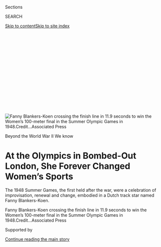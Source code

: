 <div id="app">

<div>

<div>

<div>

<div class="NYTAppHideMasthead css-ikk3s8 e1suatyy0">

<div class="section css-133zg39 e1suatyy2">

<div class="css-eph4ug er09x8g0">

<div class="css-6n7j50">

</div>

<span class="css-1dv1kvn">Sections</span>

<div class="css-10488qs">

<span class="css-1dv1kvn">SEARCH</span>

</div>

[Skip to content](#site-content)[Skip to site
index](#site-index)

</div>

<div class="css-10698na e1huz5gh0">

</div>

</div>

</div>

</div>

<div data-aria-hidden="false">

<div id="site-content" data-role="main">

<div>

<div class="css-1aor85t" style="opacity:0.000000001;z-index:-1;visibility:hidden">

<div class="css-1hqnpie">

<div class="css-epjblv">

<span class="css-z6pdnw">At the Olympics in Bombed-Out London, She
Forever Changed Women’s
Sports</span>

</div>

<div class="css-k008qs">

<div class="css-1iwv8en">

<span class="css-18z7m18"></span>

<div>

<div>

</div>

</div>

</div>

<span class="css-1n6z4y">https://nyti.ms/2Bq3vwo</span>

<div class="css-1705lsu">

<div class="css-4xjgmj">

<div class="css-4skfbu" data-role="toolbar" data-aria-label="Social Media Share buttons, Save button, and Comments Panel with current comment count" data-testid="share-tools">

  - 
  - 
  - 
  - 
    
    <div class="css-6n7j50">
    
    </div>

  - 
  - 

</div>

</div>

</div>

</div>

</div>

</div>

<div id="NYT_TOP_BANNER_REGION" class="css-11qgg8s">

</div>

<div id="fullBleedHeaderContent">

<div class="css-9fsmc8">

![<span class="css-i48y28 e13ogyst0" data-aria-hidden="true">Fanny
Blankers-Koen crossing the finish line in 11.9 seconds to win the
Women’s 100-meter final in the Summer Olympic Games in
1948.</span><span class="css-ach9cc e1z0qqy90" itemprop="copyrightHolder"><span class="css-1ly73wi e1tej78p0">Credit...</span><span><span>Associated
Press</span></span></span>](https://static01.nyt.com/images/2020/07/24/multimedia/24ww2-1948olympics-08/24ww2-1948olympics-08-articleLarge.jpg?quality=75&auto=webp&disable=upscale)

</div>

<div class="css-1pumfk">

Beyond the World War II We
know

<div class="css-1vkm6nb ehdk2mb0">

# At the Olympics in Bombed-Out London, She Forever Changed Women’s Sports

</div>

The 1948 Summer Games, the first held after the war, were a celebration
of improvisation, renewal and change, embodied in a Dutch track star
named Fanny Blankers-Koen.

</div>

<div class="css-nwzfg5 e1gnum310">

<span class="css-1f9pvn2 magazine">Fanny Blankers-Koen crossing the
finish line in 11.9 seconds to win the Women’s 100-meter final in the
Summer Olympic Games in
1948.</span><span class="css-ach9cc e1z0qqy90" itemprop="copyrightHolder"><span class="css-1ly73wi e1tej78p0">Credit...</span><span><span>Associated
Press</span></span></span>

</div>

<div id="sponsor-wrapper" class="css-1hyfx7x">

<div id="sponsor-slug" class="css-19vbshk">

Supported by

</div>

[Continue reading the main
story](#after-sponsor)

<div id="sponsor" class="ad sponsor-wrapper" style="text-align:center;height:100%;display:block">

</div>

<div id="after-sponsor">

</div>

</div>

<div class="css-1fl1393 e1gnum311">

<div class="css-18e8msd">

<div class="css-vp77d3 epjyd6m0">

<div class="css-1baulvz">

By [<span class="css-1baulvz last-byline" itemprop="name">Jeré
Longman</span>](https://www.nytimes.com/by/jere-longman)

</div>

</div>

  - July 24,
    2020

  - 
    
    <div class="css-4xjgmj">
    
    <div class="css-d8bdto" data-role="toolbar" data-aria-label="Social Media Share buttons, Save button, and Comments Panel with current comment count" data-testid="share-tools">
    
      - 
      - 
      - 
      - 
        
        <div class="css-6n7j50">
        
        </div>
    
      - 
      - 
    
    </div>
    
    </div>

</div>

</div>

</div>

<div class="section meteredContent css-1r7ky0e" name="articleBody" itemprop="articleBody">

<div class="css-1fanzo5 StoryBodyCompanionColumn">

<div class="css-53u6y8">

***The latest article from “*[*Beyond the World War II We
Know*](https://www.nytimes.com/spotlight/beyond-wwii)*,” a series from
The Times that documents lesser-known stories from the war, recounts the
Austerity Olympics, the first Games to take place in 12 years and the
track-and-field star who changed the perception of women’s athletics.***

When the Dutch track star Fanny Blankers-Koen appeared at the 1948
London Olympics, soon to become the first woman to win [four gold
medals](https://www.youtube.com/watch?v=_Y_G0H-b3QE) at a single Games,
she was not the only welcomed and urgent arrival from the Netherlands.

A [hundred tons of
fruit](https://www.olympic.org/news/london-1948-only-two-years-to-prepare-and-huge-challenges)
and vegetables were also sent from the Low Countries to help feed Dutch
and other athletes in a still-battered city during the first Summer
Olympics held after World War II. Finland provided timber for the
basketball court. Switzerland donated gymnastics equipment. Canada
felled two Douglas firs to make diving boards.

The Austerity Olympics, they were nicknamed. They represented a renewal
of the world’s biggest sporting event following the wartime cancellation
of the Winter and Summer Games of 1940 and 1944 — a disruption deadlier
and longer than a yearlong postponement of the 2020 Tokyo Olympics
because of the coronavirus pandemic.

</div>

</div>

<div class="css-1fanzo5 StoryBodyCompanionColumn">

<div class="css-53u6y8">

“It was a liberation of spirit to be there in London,” the great Czech
distance runner [Emil
Zatopek](https://www.lrb.co.uk/the-paper/v38/n19/jon-day/hang-up-your-running-shoes),
who won four cumulative gold medals at the 1948 and 1952 Olympics, later
said of the moment. “After those dark days of the war, the bombing, the
killing and the starvation, the revival of the Olympics was as if the
sun had come out.”

Still, much of London remained devastated by the Blitz. Some critics saw
the Olympics as an obscene waste in a nearly bankrupt Britain. But the
government lent its support to signal postwar rejuvenation and to secure
the desperate lifeline of hard currency from foreign
tourists.

</div>

</div>

<div class="css-a7yk8a e73j0it0">

<div class="css-1xdhyk6 erfvjey0">

<span class="css-1ly73wi e1tej78p0">Image</span>

<div class="css-zjzyr8">

<div data-testid="lazyimage-container" style="height:294.5111111111111px">

</div>

</div>

</div>

<span class="css-i48y28 e13ogyst0" data-aria-hidden="true">A sign was
erected where a department store once stood in the Holborn section of
London in
1946.</span><span class="css-ach9cc e1z0qqy90" itemprop="copyrightHolder"><span class="css-1ly73wi e1tej78p0">Credit...</span><span>The
New York
Times</span></span>

<div class="css-1xdhyk6 erfvjey0">

<span class="css-1ly73wi e1tej78p0">Image</span>

<div class="css-zjzyr8">

<div data-testid="lazyimage-container" style="height:295.79999999999995px">

</div>

</div>

</div>

<span class="css-i48y28 e13ogyst0" data-aria-hidden="true">Shoppers
lining up outside a butcher’s shop selling horse meat, which was exempt
from postwar rationing in London, circa
1947.</span><span class="css-ach9cc e1z0qqy90" itemprop="copyrightHolder"><span class="css-1ly73wi e1tej78p0">Credit...</span><span>Popperfoto,
via Getty Images</span></span>

</div>

<div class="css-79elbk" data-testid="photoviewer-wrapper">

<div class="css-z3e15g" data-testid="photoviewer-wrapper-hidden">

</div>

<div class="css-1a48zt4 ehw59r15" data-testid="photoviewer-children">

![<span class="css-i48y28 e13ogyst0" data-aria-hidden="true">Rubble from
buildings damaged in the war was collected and piled in a bombed-out
site on Aldersgate Street in London, circa December
1947.</span><span class="css-ach9cc e1z0qqy90" itemprop="copyrightHolder"><span class="css-1ly73wi e1tej78p0">Credit...</span><span>The
New York
Times</span></span>](https://static01.nyt.com/images/2020/07/24/multimedia/24ww2-1948olympics-10/24ww2-1948olympics-10-articleLarge.jpg?quality=75&auto=webp&disable=upscale)

</div>

</div>

<div class="css-1fanzo5 StoryBodyCompanionColumn">

<div class="css-53u6y8">

There was no money to build arenas or housing. Running events were held
on a greyhound track covered with tons of cinders from fireplaces.
Athletes were housed in military camps, college dormitories and schools.
Many competitors made their own uniforms.

</div>

</div>

<div class="css-1fanzo5 StoryBodyCompanionColumn">

<div class="css-53u6y8">

Food rationing was still in effect, and while Olympians received more
rations than the average person — the same amount as dockworkers and
coal miners — some British athletes supplemented their diets with the
protein of whale meat.

This spirit of improvisation, rebirth and remarkable change was most
notably embodied by the star of the Games, Blankers-Koen, whose success
undermined stereotypes about women competing vigorously in sports and
inspired track and field’s world governing body to name her its greatest
female athlete of the 20th century.

“Almost single-handedly she transformed women’s athletics from a
sideshow into a central feature of future Olympics,” Janie Hampton wrote
in “The Austerity Olympics,” a history of the 1948 London
Games.

</div>

</div>

<div class="css-79elbk" data-testid="photoviewer-wrapper">

<div class="css-z3e15g" data-testid="photoviewer-wrapper-hidden">

</div>

<div class="css-1a48zt4 ehw59r15" data-testid="photoviewer-children">

<div class="css-1xdhyk6 erfvjey0">

<span class="css-1ly73wi e1tej78p0">Image</span>

<div class="css-zjzyr8">

<div data-testid="lazyimage-container" style="height:282.2666666666667px">

</div>

</div>

</div>

<span class="css-i48y28 e13ogyst0" data-aria-hidden="true">Blankers-Koen
as she won the 80-meter hurdles final in
1948.</span><span class="css-ach9cc e1z0qqy90" itemprop="copyrightHolder"><span class="css-1ly73wi e1tej78p0">Credit...</span><span>The
New York Times</span></span>

</div>

</div>

<div class="css-1fanzo5 StoryBodyCompanionColumn">

<div class="css-53u6y8">

In an era of amateurism, Blankers-Koen was a rarity. It was difficult
for any athlete to sustain an Olympic career across multiple Games when
the ability to earn money from sport was prohibited. But she persevered
through a gap of 12 years as the world went to war. Fanny Koen
(pronounced COON), unmarried at the time, competed in the 1936 Berlin
Olympics as an 18-year-old, finishing tied for sixth in the high jump
and fifth with the Netherlands’ 4x100-meter relay team. She met the
great African-American sprinter Jesse Owens, who subverted Hitler’s
notion of Aryan supremacy. In awe of his four gold medals, she asked for
his autograph and had a drink with him, she told me in
an[interview](https://archive.nytimes.com/www.nytimes.com/library/sports/olympics/071100oly-longman-column.html)
in 2000.

“I thought it must be nice to have just one medal,” she said at the
time.

Eventually, she would match Owens’s haul of four gold medals, but not
before an interruption of more than a decade. In May 1940, Germany
invaded the Netherlands. Although the country was occupied, some
domestic sports competitions continued. Koen trained intermittently but
still set a handful of world records and married her coach, Jan
Blankers, who had competed in the triple jump at the 1928 Amsterdam
Olympics. They had a son, Jan Jr., and, when food became scarce, they
survived on potatoes and watery milk from an uncle who had a farm.

“People were being taken away, and friends of mine in the underground
were shot, and people were hungry and were in the streets begging for
food,” she told [The
Times](https://www.nytimes.com/1982/10/02/sports/players-olympian-ahead-of-her-time.html)
in 1982.

</div>

</div>

<div class="css-1fanzo5 StoryBodyCompanionColumn">

<div class="css-53u6y8">

At war’s end, Blankers-Koen had a daughter, also named Fanny. For many
women of that era, one child, much less two, would have meant the end of
their athletic careers. But Blankers-Koen persisted, consulting her
doctor, who told her, “You are breastfeeding, but try it.”

She did and, she told me, “I had more and more food for the girl than
before.”

As her nickname “The Flying Housewife” suggested, Blankers-Koen
accommodated her training to her domestic responsibilities, working out
twice a week, for two hours at a time, and only on Saturday afternoons
during the winter. She was said to have pedaled to practice with her two
children in a bicycle basket. While she ran and jumped, they played in
the sand of the long-jump pit.

Blankers-Koen arrived at the 1948 London Olympics at age 30. By some
accounts, she was also [three months
pregnant](https://theolympians.co/tag/fanny-blankers-koen/). Of the nine
track-and-field events for women, she won four: the 100 meters, the 200
meters, the 80-meter hurdles and the 4x100-meter relay. She might have
won five or six gold medals if athletes had not been restricted to three
individual events. The winning distance in the long jump, for instance,
fell nearly two feet short of her world
record.

</div>

</div>

<div class="css-a7yk8a e73j0it0">

<div class="css-1xdhyk6 erfvjey0">

<span class="css-1ly73wi e1tej78p0">Image</span>

<div class="css-zjzyr8">

<div data-testid="lazyimage-container" style="height:522.6444444444445px">

</div>

</div>

</div>

<span class="css-i48y28 e13ogyst0" data-aria-hidden="true">Blankers-Koen’s
success inspired track and field’s world governing body to name her its
greatest female athlete of the 20th
century.</span><span class="css-ach9cc e1z0qqy90" itemprop="copyrightHolder"><span class="css-1ly73wi e1tej78p0">Credit...</span><span>The
New York
Times</span></span>

<div class="css-1xdhyk6 erfvjey0">

<span class="css-1ly73wi e1tej78p0">Image</span>

<div class="css-zjzyr8">

<div data-testid="lazyimage-container" style="height:523.2888888888889px">

</div>

</div>

</div>

<span class="css-i48y28 e13ogyst0" data-aria-hidden="true">Blankers-Koen,
the winner, and the silver and bronze medalists in the women’s 200
meters, Audrey Williamson of Britain and Audrey Patterson of the United
States, in
1948.</span><span class="css-ach9cc e1z0qqy90" itemprop="copyrightHolder"><span class="css-1ly73wi e1tej78p0">Credit...</span><span>Bettmann/Getty
Images</span></span>

</div>

<div class="css-1fanzo5 StoryBodyCompanionColumn">

<div class="css-53u6y8">

Despite her unmatched accomplishments, many questioned Blankers-Koen’s
presence in London. She received letters, she told me, saying that she
was too old and “that it was not good to be running if you had a baby,
that you should do the housekeeping rather than running in shorts in a
stadium.”

Even after women’s track and field was introduced at the 1928 Amsterdam
Olympics, cultural dismissiveness and pseudoscience persisted for
decades. Women were considered too fragile. Sweaty exertions were too
masculine, could prevent women from becoming mothers or might even cause
the uterus to fall out. Not until 1984 in Los Angeles was a women’s
marathon included in the Olympics.

But in London — the inaugural Olympics broadcast on home television and
the first filmed for theaters in Technicolor — here came fierce
repudiation of obstructive convention in the insistent stride of
Blankers-Koen, a 30-year-old mother of two wearing a short-sleeved white
top and homemade orange shorts, her blond hair swept back like a
windsock by her unrivaled speed.

</div>

</div>

<div class="css-1fanzo5 StoryBodyCompanionColumn">

<div class="css-53u6y8">

“They were not used to it,” Blankers-Koen told me of her detractors,
“but I was not listening to them. I did what I wanted to do.”

Of the 4,073 participants in the 1948 London Olympics, only 393 were
women. But they confirmed the capability of women who had taken the jobs
of men absent during the war and reflected enormous societal change to
come. [Alice
Coachman](https://www.nytimes.com/2014/07/15/sports/alice-coachman-90-dies-groundbreaking-medalist.html)
of the United States, winner of the high jump, became the first Black
woman to win a gold medal. And Blankers-Koen appeared in bold headlines,
remembers the journalist Roger Robinson, then a boy of 9 living in
London who attended some of the track events.

“It was always ‘the Dutch Housewife and mother of two,’” said Robinson,
the author of “When Running Made History.” “I suppose it was
stereotyping, but she was praised and admired. She showed that a woman
and a mother could be an Olympic superstar.”

Blankers-Koen won the 100 meters on a muddy track, launching herself
with a device that was new to the Olympics, the starting block. In the
80-meter hurdles, she clipped the fifth of eight barriers, then leaned
so desperately at the finish that the tape cut her neck and left
[droplets of
blood](https://www.theguardian.com/sport/blog/2012/jan/18/fanny-blankers-koen-olympic-moments)
on her shirt.

The stadium band began playing “God Save the King,” and Blankers-Koen
thought she had lost the event to her British rival, Maureen Gardner.
But the band was serenading the entrance of the British royal family,
not Gardner, and Blankers-Koen was declared the victor in a photo
finish.

</div>

</div>

<div class="css-79elbk" data-testid="photoviewer-wrapper">

<div class="css-z3e15g" data-testid="photoviewer-wrapper-hidden">

</div>

<div class="css-1a48zt4 ehw59r15" data-testid="photoviewer-children">

<div class="css-1xdhyk6 erfvjey0">

<span class="css-1ly73wi e1tej78p0">Image</span>

<div class="css-zjzyr8">

<div data-testid="lazyimage-container" style="height:362.1777777777778px">

</div>

</div>

</div>

<span class="css-i48y28 e13ogyst0" data-aria-hidden="true">Fanny
Blankers-Koen (right) and Maureen Gardner of Britain reaching the tape
in the 80-meter hurdle
final.</span><span class="css-ach9cc e1z0qqy90" itemprop="copyrightHolder"><span class="css-1ly73wi e1tej78p0">Credit...</span><span>Associated
Press</span></span>

</div>

</div>

<div class="css-1fanzo5 StoryBodyCompanionColumn">

<div class="css-53u6y8">

Before a preliminary round of the 200 meters, Blankers-Koen was
exhausted from the concentration required to run so many races. And she
missed her children, who had remained in the Netherlands. In a tearful
conversation with Blankers, her coach and husband, she said she wanted
to withdraw from the Games.

</div>

</div>

<div class="css-1fanzo5 StoryBodyCompanionColumn">

<div class="css-53u6y8">

As Blankers-Koen recalled to me, he told her: “It is not necessary for
me that you are running. But if you don’t run, I’m sure you will be
sorry for it later on.”

Feeling renewed, she won the 200 meters by seven-tenths of a second —
still the widest margin at any Olympics — and reached the finish line
with her head back, so relaxed that her eyes seemed closed.

One event remained, the 4x100-meter relay. Blankers-Koen nearly missed
the race, having gone shopping for a raincoat. Running the anchor leg,
she took the baton in fourth place, five yards behind the leader, but
prevailed at the tape.

In an oral history of the Games, Blankers-Koen said disparaging comments
by Jack Crump, the manager of the British track and field team who
dismissed Blankers-Koen as “too old to make the grade,” had angered and
motivated her. “Too old was I?” she said. “I would show them.”

When Blankers-Koen arrived back in Amsterdam, she rode through the
streets in a carriage pulled by four horses. Her neighbors gave her a
bicycle, David Wallechinsky wrote in “The Complete Book of the
Olympics,” so she wouldn’t “have to run so much.”

She participated in a third Olympics, the 1952 Helsinki Games, but,
bothered by painful boils, she stopped running the hurdles race after
striking the first two barriers. It was her last major international
competition.

In 2003, a half-century after Blankers-Koen retired, the journalist Kees
Koman published a biography — the Dutch title translates to “[A Queen
With Man’s
Legs](https://www.independent.co.uk/sport/olympics/blankers-jnr-my-mother-only-enjoyed-herself-when-she-was-being-worshipped-2319488.html)”
— which presented a more complicated portrait of the Olympic star as
distant, insecure and consumed with success. Her daughter was quoted as
saying, “I think my mother never loved herself and, the other way
around, she could not give love and friendship herself to other people.”
And: “My mother only enjoyed herself when she was being worshiped.”

</div>

</div>

<div class="css-1fanzo5 StoryBodyCompanionColumn">

<div class="css-53u6y8">

She died a year later, on Jan. 25, 2004, at age 85 from [heart problems
and Alzheimer’s
disease](https://www.nytimes.com/2004/01/26/sports/fanny-blankers-koen-star-of-48-olympics-dies-at-85.html).
Blankers-Koen is not well known today, but three-quarters of a century
after her triumphs in London, she remains the only female track and
field athlete to win four gold medals in a single Olympics.

“I find it difficult to think of anybody who made a bigger contribution
to the development of women’s athletics,” said Sebastian Coe of Britain,
the president of World Athletics, track’s governing body, and a two-time
Olympic champion in the metric mile. “Or who made a broader impact on
societal change, particularly around gender equity and diversity, both
on and off the track.”

**Jeré Longman**, a sports reporter for The Times, has covered 13
Olympics and has reported on track and field for more than three
decades.

</div>

</div>

<div>

</div>

</div>

<div>

</div>

<div>

</div>

<div>

</div>

<div>

<div id="bottom-wrapper" class="css-1ede5it">

<div id="bottom-slug" class="css-l9onyx">

Advertisement

</div>

[Continue reading the main
story](#after-bottom)

<div id="bottom" class="ad bottom-wrapper" style="text-align:center;height:100%;display:block;min-height:90px">

</div>

<div id="after-bottom">

</div>

</div>

</div>

</div>

</div>

## Site Index

<div>

</div>

## Site Information Navigation

  - [© <span>2020</span> <span>The New York Times
    Company</span>](https://help.nytimes.com/hc/en-us/articles/115014792127-Copyright-notice)

<!-- end list -->

  - [NYTCo](https://www.nytco.com/)
  - [Contact
    Us](https://help.nytimes.com/hc/en-us/articles/115015385887-Contact-Us)
  - [Work with us](https://www.nytco.com/careers/)
  - [Advertise](https://nytmediakit.com/)
  - [T Brand Studio](http://www.tbrandstudio.com/)
  - [Your Ad
    Choices](https://www.nytimes.com/privacy/cookie-policy#how-do-i-manage-trackers)
  - [Privacy](https://www.nytimes.com/privacy)
  - [Terms of
    Service](https://help.nytimes.com/hc/en-us/articles/115014893428-Terms-of-service)
  - [Terms of
    Sale](https://help.nytimes.com/hc/en-us/articles/115014893968-Terms-of-sale)
  - [Site
    Map](https://spiderbites.nytimes.com)
  - [Help](https://help.nytimes.com/hc/en-us)
  - [Subscriptions](https://www.nytimes.com/subscription?campaignId=37WXW)

</div>

</div>

</div>

</div>
